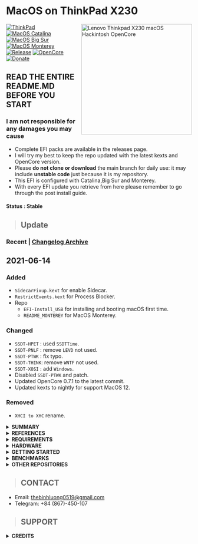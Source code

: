 # MacOS on ThinkPad X230

<img align="right" src="/Other/Pics/X230.png" alt="Lenovo Thinkpad X230 macOS Hackintosh OpenCore" width="300">

[![ThinkPad](https://img.shields.io/badge/ThinkPad-X230-blue.svg)](https://psref.lenovo.com/syspool/Sys/PDF/withdrawnbook/ThinkPad_X230.pdf)
[![MacOS Catalina](https://img.shields.io/badge/Catalina-10.15-red.svg)](https://www.apple.com/)
[![MacOS Big Sur](https://img.shields.io/badge/Big_Sur-11.4-blue.svg)](https://www.apple.com/macos/big-sur/)
[![MacOS Monterey](https://img.shields.io/badge/Monterey-12.0-purple.svg)](https://www.apple.com/macos/monterey-preview/)
[![Release](https://img.shields.io/badge/Download-latest-brightgreen.svg)](https://github.com/banhbaoxamlan/X230-Hackintosh/releases/latest)
[![OpenCore](https://img.shields.io/badge/OpenCore-0.7.1-blue.svg)](https://github.com/acidanthera/OpenCorePkg/releases/latest)
[![Donate](https://img.shields.io/badge/-Buy%20me%20a%20coffee-orange.svg)](https://www.paypal.com/paypalme/thebinhluong0519)


## READ THE ENTIRE README.MD BEFORE YOU START

### I am not responsible for any damages you may cause

- Complete EFI packs are available in the releases page.
- I will try my best to keep the repo updated with the latest kexts and OpenCore version.
- Please **do not clone or download** the main branch for daily use: it may include **unstable code** just because it is my repository.
- This EFI is configured with Catalina,Big Sur and Monterey.
- With every EFI update you retrieve from here please remember to go through the post install guide.

#### Status : Stable

> ## Update

### Recent | [Changelog Archive](/Other/Changelog.md)

## 2021-06-14

### Added

- `SidecarFixup.kext` for enable Sidecar.
- `RestrictEvents.kext` for Process Blocker.
- Repo
  - `EFI-Install_USB` for installing and booting macOS first time.
  - `README_MONTEREY` for MacOS Monterey.


### Changed

- `SSDT-HPET` : used `SSDTTime`.
- `SSDT-PNLF` : remove `LEVD` not used.
- `SSDT-PTWK` : fix typo.
- `SSDT-THINK`: remove `WNTF` not used.
- `SSDT-XOSI` : add `Windows`.
- Disabled `SSDT-PTWK` and patch.
- Updated OpenCore 0.7.1 to the latest commit.
- Updated kexts to nightly for support MacOS 12.

### Removed

- `XHCI to XHC` rename.

<details>
<summary><strong> SUMMARY </strong></summary>
<br>

> ### Non-Fuctional

| Feature                              | Status | Dependency          |
| :----------------------------------- | ------ | ------------------- |
| Fingerprint Reader                   | ❌   | `DISABLED` in BIOS to save power. |
| Wireless WAN                         | ❌   | `DISABLED` in BIOS to save power. |
| VGA Port                             | ❌   | Does not exist on real apple computers. |

> ### Video and Audio

| Feature                              | Status | Dependency          |
| :----------------------------------- | ------ | ------------------- |
| Full Graphics Accleration (QE/CI)    | ✅   | `WhateverGreen.kext`  |
| Audio Recording                      | ✅   | `AppleALC.kext` with Layout ID = 55 and `SSDT-HPET.aml`   |
| Audio Playback                       | ✅   | `AppleALC.kext` with Layout ID = 55 and `SSDT-HPET.aml`   |
| Automatic Headphone Output Switching | ✅   | `AppleALC.kext` with Layout ID = 55 and `SSDT-HPET.aml`   |
| Dock Audio Port                      | ✅   | `AppleALC.kext` with Layout ID = 55 and `SSDT-HPET.aml`   |

> ### Power, Charge, Sleep and Hibernation

| Feature                              | Status | Dependency          |
| :----------------------------------- | ------ | ------------------- |
| Battery Percentage Indication        | ✅   | `ECEnabler.kext`            | 
| iGPU Power Management                | ✅   | `XCPM`, enabled by [`SSDT-PM.aml`](https://github.com/Piker-Alpha/ssdtPRGen.sh) |
| S3 Sleep/ Hibernation Mode 3         | ✅   | `SSDT-PWTK.aml` |  |   
| Custom Charge Threshold              | ✅   | `SSDT-EC.aml`, [YogaSMC.kext](https://github.com/zhen-zen/YogaSMC), and [YogaSMCPane](https://github.com/zhen-zen/YogaSMC)|
| Fan Control                          | ✅   | `SSDT-EC.aml`, [YogaSMC.kext](https://github.com/zhen-zen/YogaSMC), and [YogaSMCPane](https://github.com/zhen-zen/YogaSMC)|
| Battery Life                         | ✅   | Native, comparable to Windows/Linux. |

> ### Input/ Output

| Feature                              | Status | Dependency          |
| :----------------------------------- | ------ | ------------------- |
| WiFi                                 | ✅   | `AirportItlwm.kext`  |
| Bluetooth                            | ✅   | `IntelBluetoothFirmware.kext`  |
| Ethernet                             | ✅   | `IntelMausi.kext`  |
| USB 2.0, USB 3.0                     | ✅   | `USBPorts.kext`    |
| USB Power Properties in macOS        | ✅   | `SSDT-EC-USBX.aml` |

> ### Display, TrackPad, TrackPoint, and Keyboard

| Feature                              | Status | Dependency          |
| :----------------------------------- | ------ | ------------------- |
| Brightness Adjustments | ✅  | `WhateverGreen.kext`, `SSDT-PNLF.aml` and `BrightnessKeys.kext`|
| TrackPoint             | ✅  | `VoodooPS2Controller.kext` |
| TrackPad               | ✅  | `VoodooPS2Controller.kext` |
| Built-in Keyboard      | ✅  | `VoodooPS2Controller.kext` |
| Multimedia Keys        | ✅  | `BrightnessKeys.kext` and [YogaSMC](https://github.com/zhen-zen/YogaSMC) |

> ### macOS Continuity

| Feature                              | Status | Dependency          |
| :----------------------------------- | ------ | ------------------- |
| iCloud, iMessage, FaceTime           | ✅   | Whitelisted Apple ID, Valid SMBIOS  |
| AirDrop                              | ✅   | Not tested  |
| Time Machine                         | ✅   | Native  |

</details>

<details>
<summary><strong> REFERENCES </strong></summary>
<br>

Read these before you start:

- [dortania's Hackintosh guides](https://github.com/dortania).
- [dortania's OpenCore Install Guide](https://dortania.github.io/OpenCore-Install-Guide/).
- [dortania's OpenCore Post Install Guide](https://dortania.github.io/OpenCore-Post-Install/).
- [dortania/ Getting Started with ACPI](https://dortania.github.io/Getting-Started-With-ACPI/).
- [dortania/ opencore `multiboot`](https://github.com/dortania/OpenCore-Multiboot).
- [dortania/ `USB map` guide](https://dortania.github.io/OpenCore-Post-Install/usb/).
- [WhateverGreen Intel HD Manual](https://github.com/acidanthera/WhateverGreen/blob/master/Manual/FAQ.IntelHD.en.md).
- `Configuration.pdf` and `Differences.pdf` in each `OpenCore` releases.

</details>

<details>
<summary><strong> REQUIREMENTS </strong></summary>
<br>

- A macOS machine(optional): to create the macOS installer.
- Flash drive, 12GB or more, for the above purpose.  
- Xcode works fine for editing plist files on macOS, but I prefer [PlistEdit Pro](https://www.fatcatsoftware.com/plisteditpro/).  
- [ProperTree](https://github.com/corpnewt/ProperTree) if you need to edit plist files on Windows.  
- [MaciASL](https://github.com/acidanthera/MaciASL), for patching ACPI tables and editing ACPI patches.
- [MountEFI](https://github.com/corpnewt/MountEFI) to quickly mount EFI partitions.  
- [IORegistryExplorer](https://developer.apple.com/downloads), for diagnosis.  
- [Hackintool](https://www.insanelymac.com/forum/topic/335018-hackintool-v286/), for diagnostic ONLY, Hackintool should not be used for patching, it is outdated.
- Patience and time, especially if this is your first time Hackintosh-ing.

</details>

<details>
<summary><strong> HARDWARE </strong></summary>
<br>

| Category  | THINKPAD X230            | THINKPAD T530            | THINKPAD T430s            |
| --------- | ------------------------ | ------------------------ | ------------------------- |
| CPU       | Intel Core i5-3320M      | Intel Core i5-3320M      |  Intel Core i7-3520M      |
| SSD       | Samsung 870 Evo 250GB    | SanDisk A400 256GB       |  Samsung 870 Evo 256GB    |
| Display   | 12.5' IPS HD (1366x1768) | 15.6' TN FHD (1920x1080) |  14' TN HD+ (1600x900)    |
| WiFi & BT | Intel Wireless-AC 7260   | DW1550 (BCM94352HMB)     |  Intel Centrino N-6205    |

- Refer to [X230-Platform_Specifications](https://psref.lenovo.com/syspool/Sys/PDF/withdrawnbook/ThinkPad_X230.pdf) for possible stock ThinkPad X230 configurations.

</details>

<details>
<summary><strong> GETTING STARTED </strong></summary>
<br>

Before you do anything, please familiarize yourself with basic Hackintosh terminologies and the basic Hackintosh process by throughly reading Dortania guides as linked in `REFERENCES`

- Creating a macOS installer: refer to [Dortania's OpenCore Install Guide](https://dortania.github.io/OpenCore-Install-Guide/installer-guide/)
- [**README-HARDWARE**](/Other/README_HARDWARE.md): Requirements before installing.
- [**README-OTHERS**](/Other/README_OTHERS.md): for post installation settings and other remarks.

</details>

<details>
<summary><strong> BENCHMARKS </strong></summary>
</br>

- macOS 11.4, EFI OpenCore 0.7.1

| CPU            | Single-Core | Multi-Core |
| :------------- | ----------: | ---------: |
| Cinebench R23  |             |       1576 |
| Geekbench 5    |         694 |       1421 |

| GPU            | OpenCL      | Metal      |
| :------------- | ----------: | ---------: |
| Geekbench 5    |        1028 |        193 |

</details>

<details>
<summary><strong> OTHER REPOSITORIES </strong></summary>
<br>

- X230-hackintosh repositories:
  - [i0Ek3/X230-Hackintosh-Backup](https://github.com/i0Ek3/X230-Hackintosh-Backup).

</details>

> ## CONTACT

- Email: thebinhluong0519@gmail.com
- Telegram: +84 (867)-450-107

> ## SUPPORT

<details>
<summary><strong> CREDITS </strong></summary>
<br>

- [Apple](https://www.apple.com) for macOS.
- [Acidanthera](https://github.com/acidanthera) for all the kexts/utilities that they made.
- [Rehabman](https://github.com/RehabMan) and [Daliansky](https://github.com/daliansky) for the patches and guides and kexts.
- [George Kushnir](https://github.com/n4ru) for modified BIOS.
- [Dortania](https://github.com/dortania) for for the OpenCore Install Guide.
- [simprecicchiani](https://github.com/simprecicchiani) for inspirational ThinkPad configurations.
- [zhen-zen](https://github.com/zhen-zen) for **YogaSMC**.

</details>
